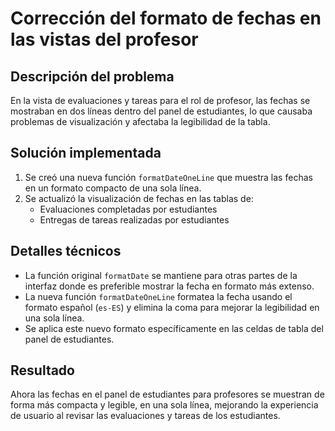# Corrección del formato de fechas en las vistas del profesor

## Descripción del problema

En la vista de evaluaciones y tareas para el rol de profesor, las fechas se mostraban en dos líneas dentro del panel de estudiantes, lo que causaba problemas de visualización y afectaba la legibilidad de la tabla.

## Solución implementada

1. Se creó una nueva función `formatDateOneLine` que muestra las fechas en un formato compacto de una sola línea.
2. Se actualizó la visualización de fechas en las tablas de:
   - Evaluaciones completadas por estudiantes
   - Entregas de tareas realizadas por estudiantes

## Detalles técnicos

- La función original `formatDate` se mantiene para otras partes de la interfaz donde es preferible mostrar la fecha en formato más extenso.
- La nueva función `formatDateOneLine` formatea la fecha usando el formato español (`es-ES`) y elimina la coma para mejorar la legibilidad en una sola línea.
- Se aplica este nuevo formato específicamente en las celdas de tabla del panel de estudiantes.

## Resultado

Ahora las fechas en el panel de estudiantes para profesores se muestran de forma más compacta y legible, en una sola línea, mejorando la experiencia de usuario al revisar las evaluaciones y tareas de los estudiantes.
